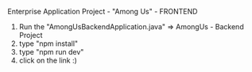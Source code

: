 Enterprise Application Project - "Among Us" - FRONTEND

1. Run the "AmongUsBackendApplication.java" => AmongUs - Backend Project
2. type "npm install"
3. type "npm run dev"
4. click on the link :)
   
